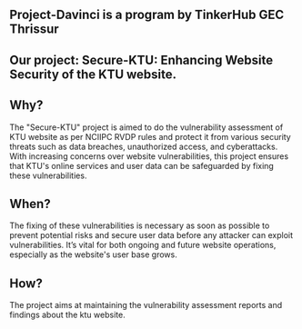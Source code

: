 
## Project-Davinci is a program by TinkerHub GEC Thrissur

## Our project: Secure-KTU: Enhancing Website Security of the KTU website.
## Why?
The "Secure-KTU" project is aimed to do the vulnerability assessment of KTU website as per NCIIPC RVDP rules and protect it from various security threats such as data breaches, unauthorized access, and cyberattacks. With increasing concerns over website vulnerabilities, this project ensures that KTU's online services and user data can be safeguarded by fixing these vulnerabilities.

## When?
The fixing of these vulnerabilities is necessary as soon as possible to prevent potential risks and secure user data before any attacker can exploit vulnerabilities. It’s vital for both ongoing and future website operations, especially as the website's user base grows.

## How?
The project aims at maintaining the vulnerability assessment reports and findings about the ktu website.

